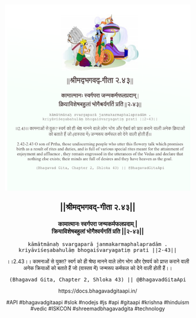 <img src="../../asset/BG_2_43.png"/>
<center><h2>||श्रीमद्‍भगवद्‍-गीता २.४३||</h2>
<h3>कामात्मानः स्वर्गपरा जन्मकर्मफलप्रदाम् |<br/>क्रियाविशेषबहुलां भोगैश्वर्यगतिं प्रति ||२-४३||</h3>
<pre>kāmātmānaḥ svargaparā janmakarmaphalapradām .<br/>kriyāviśeṣabahulāṃ bhogaiśvaryagatiṃ prati ||2-43||</pre>
<p>।।2.43।। कामनाओं से युक्त? स्वर्ग को ही श्रेष्ठ मानने वाले लोग भोग और ऐश्वर्य को प्राप्त कराने वाली अनेक क्रियाओं को बताते हैं जो (वास्तव में) जन्मरूप कर्मफल को देने वाली होती हैं।।</p>
<pre>(Bhagavad Gita, Chapter 2, Shloka 43) || @BhagavadGitaApi</pre><p>https://docs.bhagavadgitaapi.in/</p><p>#API #bhagavadgitaapi #slok #nodejs #js #api #gitaapi #krishna #hinduism #vedic #ISKCON #shreemadbhagavadgita #technology</p></center>